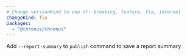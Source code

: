 ```yaml
---
# Change versionKind to one of: breaking, feature, fix, internal
changeKind: fix
packages:
  - "@chronus/chronus"
---
```


Add `--report-summary` to `publish` command to save a report summary 
